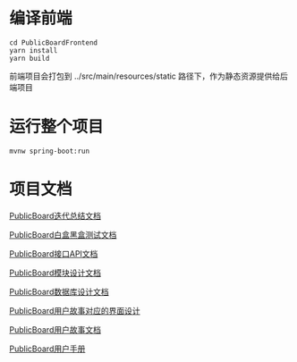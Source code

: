 # 编译前端
```
cd PublicBoardFrontend
yarn install
yarn build
```
前端项目会打包到 ../src/main/resources/static 路径下，作为静态资源提供给后端项目
# 运行整个项目
```
mvnw spring-boot:run
```
# 项目文档
[PublicBoard迭代总结文档](doc/PublicBoard迭代总结文档.pdf)

[PublicBoard白盒黑盒测试文档](doc/PublicBoard白盒黑盒测试文档.pdf)

[PublicBoard接口API文档](doc/PublicBoard接口API文档.pdf)

[PublicBoard模块设计文档](doc/PublicBoard模块设计文档.pdf)

[PublicBoard数据库设计文档](doc/PublicBoard数据库设计文档.pdf)

[PublicBoard用户故事对应的界面设计](doc/PublicBoard用户故事对应的界面设计.pdf)

[PublicBoard用户故事文档](doc/PublicBoard用户故事文档.pdf)

[PublicBoard用户手册](doc/PublicBoard用户手册.pdf)
